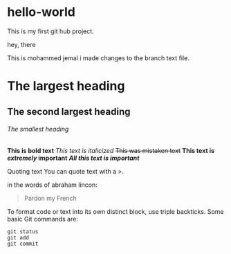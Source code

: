 # hello-world
This is my first git hub project. 

hey, there

This is mohammed jemal i made changes to the branch text file. 
# The largest heading
## The second largest heading
###### The smallest heading
**This is bold text**
*This text is italicized*
~~This was mistaken text~~
**This text is _extremely_ important**
***All this text is important***

Quoting text
You can quote text with a >.

in the words of abraham lincon:
> Pardon my French

To format code or text into its own distinct block, use triple backticks.
Some basic Git commands are:
```
git status
git add
git commit
```
